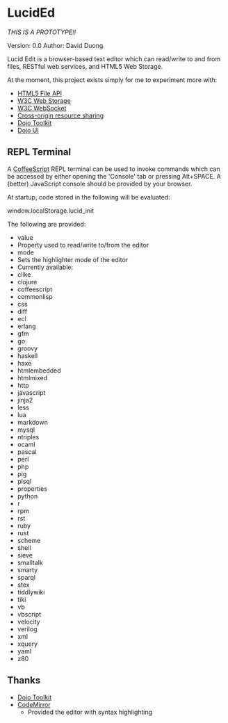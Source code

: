 LucidEd
=======

*THIS IS A PROTOTYPE!!*

Version: 0.0
Author: David Duong

Lucid Edit is a browser-based text editor which can read/write to and from files, RESTful
web services, and HTML5 Web Storage.

At the moment, this project exists simply for me to experiment more with:

* [HTML5 File API](http://en.wikipedia.org/wiki/HTML5_File_API)
* [W3C Web Storage](http://en.wikipedia.org/wiki/Web_storage)
* [W3C WebSocket](http://en.wikipedia.org/wiki/WebSocket)
* [Cross-origin resource sharing](http://en.wikipedia.org/wiki/Cross-origin_resource_sharing)
* [Dojo Toolkit](http://dojotoolkit.org/)
 * [Dojo UI](http://dojotoolkit.org/widgets/)

REPL Terminal
-------------

A [CoffeeScript](http://coffeescript.org/) REPL terminal can be used to invoke commands
which can be accessed by either opening the 'Console' tab or pressing Alt+SPACE. A
(better) JavaScript console should be provided by your browser.

At startup, code stored in the following will be evaluated:

  window.localStorage.lucid_init

The following are provided:

* value
 * Property used to read/write to/from the editor
* mode
 * Sets the highlighter mode of the editor
 * Currently available:
  * clike
  * clojure
  * coffeescript
  * commonlisp
  * css
  * diff
  * ecl
  * erlang
  * gfm
  * go
  * groovy
  * haskell
  * haxe
  * htmlembedded
  * htmlmixed
  * http
  * javascript
  * jinja2
  * less
  * lua
  * markdown
  * mysql
  * ntriples
  * ocaml
  * pascal
  * perl
  * php
  * pig
  * plsql
  * properties
  * python
  * r
  * rpm
  * rst
  * ruby
  * rust
  * scheme
  * shell
  * sieve
  * smalltalk
  * smarty
  * sparql
  * stex
  * tiddlywiki
  * tiki
  * vb
  * vbscript
  * velocity
  * verilog
  * xml
  * xquery
  * yaml
  * z80

## Thanks

* [Dojo Toolkit](http://dojotoolkit.org/)
* [CodeMirror](http://codemirror.net/)
  * Provided the editor with syntax highlighting



